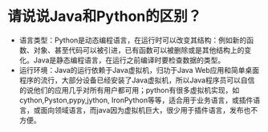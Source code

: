# 请说说Java和Python的区别？

- 语言类型：Python是动态编程语言，在运行时可以改变其结构：例如新的函数、对象、甚至代码可以被引进，已有函数可以被删除或是其他结构上的变化。Java是静态编程语言，在运行之前编译时要检查数据的类型。
- 运行环境：Java的运行依赖于Java虚拟机，归功于Java Web应用和简单桌面程序的流行，大部分设备已经安装了Java虚拟机，所以Java程序员可以自信的说他们的应用几乎对所有用户都可用；python有很多虚拟机实现，如cython,Pyston,pypy,jython, IronPython等等，适合用于业务语言，或插件语言，或面向领域语言，而java因为虚拟机巨大，很少用于插件语言，发布也不方便。
